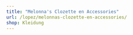 ```yaml
---
title: "Melonna's Clozette en Accessories"
url: /lopez/melonnas-clozette-en-accessories/
shop: Kleidung
---
```

